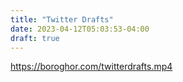 ```yaml
---
title: "Twitter Drafts"
date: 2023-04-12T05:03:53-04:00
draft: true
---
```


https://boroghor.com/twitterdrafts.mp4